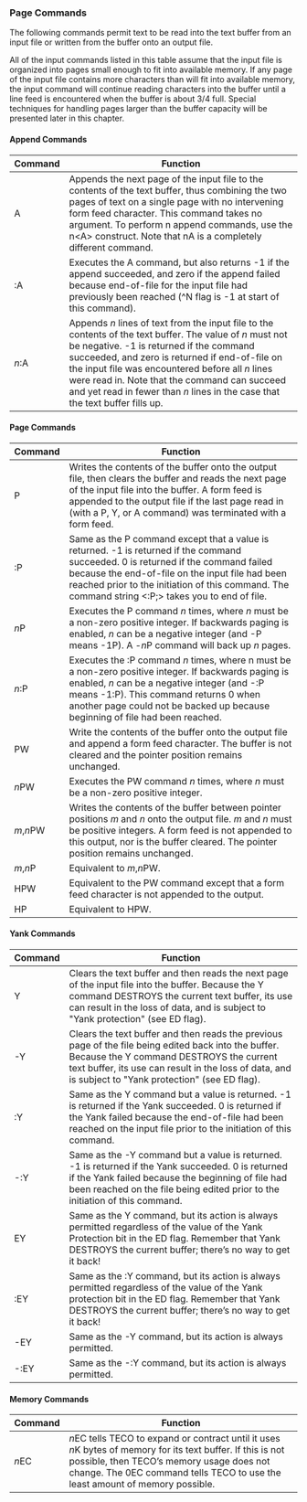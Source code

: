 ### Page Commands

The following commands permit text to be read into the text buffer from
an input file or written from the buffer onto an output file.

All of the input commands listed in this table assume that the input file
is organized into pages small enough to fit into available memory. If any
page of the input file contains more characters than will fit into
available memory, the input command will continue reading characters into
the buffer until a line feed is encountered when the buffer is about 3/4
full. Special techniques for handling pages larger than the buffer
capacity will be presented later in this chapter.

#### Append Commands

| Command | Function |
| ------- | -------- |
| A | Appends the next page of the input file to the contents of the text buffer, thus combining the two pages of text on a single page with no intervening form feed character. This command takes no argument. To perform n append commands, use the n\<A\> construct. Note that nA is a completely different command. |
| :A | Executes the A command, but also returns -1 if the append succeeded, and zero if the append failed because end-of-file for the input file had previously been reached (\^N flag is -1 at start of this command). |
| *n*:A | Appends *n* lines of text from the input file to the contents of the text buffer. The value of *n* must not be negative. -1 is returned if the command succeeded, and zero is returned if end-of-file on the input file was encountered before all *n* lines were read in. Note that the command can succeed and yet read in fewer than *n* lines in the case that the text buffer fills up. |

#### Page Commands

| Command | Function |
| ------- | -------- |
| P | Writes the contents of the buffer onto the output file, then clears the buffer and reads the next page of the input file into the buffer. A form feed is appended to the output file if the last page read in (with a P, Y, or A command) was terminated with a form feed. |
| :P | Same as the P command except that a value is returned. -1 is returned if the command succeeded. 0 is returned if the command failed because the end-of-file on the input file had been reached prior to the initiation of this command. The command string \<:P;\> takes you to end of file. |
| *n*P | Executes the P command *n* times, where *n* must be a non-zero positive integer. If backwards paging is enabled, *n* can be a negative integer (and -P means -1P). A -*n*P command will back up *n* pages. |
| *n*:P | Executes the :P command *n* times, where n must be a non-zero positive integer. If backwards paging is enabled, *n* can be a negative integer (and -:P means -1:P). This command returns 0 when another page could not be backed up because beginning of file had been reached. |
| PW | Write the contents of the buffer onto the output file and append a form feed character. The buffer is not cleared and the pointer position remains unchanged. |
| *n*PW | Executes the PW command *n* times, where *n* must be a non-zero positive integer. |
| *m*,*n*PW | Writes the contents of the buffer between pointer positions *m* and *n* onto the output file. *m* and *n* must be positive integers. A form feed is not appended to this output, nor is the buffer cleared. The pointer position remains unchanged. |
| *m*,*n*P | Equivalent to *m*,*n*PW. |
| HPW | Equivalent to the PW command except that a form feed character is not appended to the output. |
| HP | Equivalent to HPW. |

#### Yank Commands

| Command | Function |
| ------- | -------- |
| Y | Clears the text buffer and then reads the next page of the input file into the buffer. Because the Y command DESTROYS the current text buffer, its use can result in the loss of data, and is subject to "Yank protection" (see ED flag). |
| -Y | Clears the text buffer and then reads the previous page of the file being edited back into the buffer. Because the Y command DESTROYS the current text buffer, its use can result in the loss of data, and is subject to "Yank protection" (see ED flag). |
| :Y | Same as the Y command but a value is returned. -1 is returned if the Yank succeeded. 0 is returned if the Yank failed because the end-of-file had been reached on the input file prior to the initiation of this command. |
| -:Y | Same as the -Y command but a value is returned. -1 is returned if the Yank succeeded. 0 is returned if the Yank failed because the beginning of file had been reached on the file being edited prior to the initiation of this command. |
| EY | Same as the Y command, but its action is always permitted regardless of the value of the Yank Protection bit in the ED flag. Remember that Yank DESTROYS the current buffer; there’s no way to get it back! |
| :EY | Same as the :Y command, but its action is always permitted regardless of the value of the Yank protection bit in the ED flag. Remember that Yank DESTROYS the current buffer; there’s no way to get it back! |
| -EY | Same as the -Y command, but its action is always permitted. |
| -:EY | Same as the -:Y command, but its action is always permitted. |

#### Memory Commands

| Command | Function |
| ------- | -------- |
| *n*EC | *n*EC tells TECO to expand or contract until it uses *n*K bytes of memory for its text buffer. If this is not possible, then TECO’s memory usage does not change. The 0EC command tells TECO to use the least amount of memory possible. |
